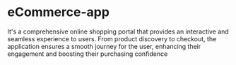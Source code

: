 # eCommerce-app
It's a comprehensive online shopping portal that provides an interactive and seamless experience to users. From product discovery to checkout, the application ensures a smooth journey for the user, enhancing their engagement and boosting their purchasing confidence
